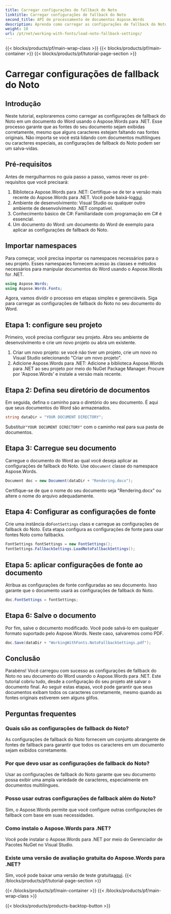 ```yaml
---
title: Carregar configurações de fallback do Noto
linktitle: Carregar configurações de fallback do Noto
second_title: API de processamento de documentos Aspose.Words
description: Aprenda como carregar as configurações de fallback do Noto em um documento do Word usando o Aspose.Words para .NET. Siga nosso guia passo a passo para garantir que todos os caracteres sejam exibidos corretamente.
weight: 10
url: /pt/net/working-with-fonts/load-noto-fallback-settings/
---
```


{{< blocks/products/pf/main-wrap-class >}}
{{< blocks/products/pf/main-container >}}
{{< blocks/products/pf/tutorial-page-section >}}

# Carregar configurações de fallback do Noto

## Introdução

Neste tutorial, exploraremos como carregar as configurações de fallback do Noto em um documento do Word usando o Aspose.Words para .NET. Esse processo garante que as fontes do seu documento sejam exibidas corretamente, mesmo que alguns caracteres estejam faltando nas fontes originais. Não importa se você está lidando com documentos multilíngues ou caracteres especiais, as configurações de fallback do Noto podem ser um salva-vidas.

## Pré-requisitos

Antes de mergulharmos no guia passo a passo, vamos rever os pré-requisitos que você precisará:

1.  Biblioteca Aspose.Words para .NET: Certifique-se de ter a versão mais recente do Aspose.Words para .NET. Você pode baixá-lo[aqui](https://releases.aspose.com/words/net/).
2. Ambiente de desenvolvimento: Visual Studio ou qualquer outro ambiente de desenvolvimento .NET compatível.
3. Conhecimento básico de C#: Familiaridade com programação em C# é essencial.
4. Um documento do Word: um documento do Word de exemplo para aplicar as configurações de fallback do Noto.

## Importar namespaces

Para começar, você precisa importar os namespaces necessários para o seu projeto. Esses namespaces fornecem acesso às classes e métodos necessários para manipular documentos do Word usando o Aspose.Words for .NET.

```csharp
using Aspose.Words;
using Aspose.Words.Fonts;
```

Agora, vamos dividir o processo em etapas simples e gerenciáveis. Siga para carregar as configurações de fallback do Noto no seu documento do Word.

## Etapa 1: configure seu projeto

Primeiro, você precisa configurar seu projeto. Abra seu ambiente de desenvolvimento e crie um novo projeto ou abra um existente.

1. Criar um novo projeto: se você não tiver um projeto, crie um novo no Visual Studio selecionando "Criar um novo projeto".
2. Adicione Aspose.Words para .NET: Adicione a biblioteca Aspose.Words para .NET ao seu projeto por meio do NuGet Package Manager. Procure por 'Aspose.Words' e instale a versão mais recente.

## Etapa 2: Defina seu diretório de documentos

Em seguida, defina o caminho para o diretório do seu documento. É aqui que seus documentos do Word são armazenados.

```csharp
string dataDir = "YOUR DOCUMENT DIRECTORY";
```

 Substituir`"YOUR DOCUMENT DIRECTORY"` com o caminho real para sua pasta de documentos.

## Etapa 3: Carregue seu documento

Carregue o documento do Word ao qual você deseja aplicar as configurações de fallback do Noto. Use o`Document` classe do namespace Aspose.Words.

```csharp
Document doc = new Document(dataDir + "Rendering.docx");
```

Certifique-se de que o nome do seu documento seja "Rendering.docx" ou altere o nome do arquivo adequadamente.

## Etapa 4: Configurar as configurações de fonte

 Crie uma instância do`FontSettings` class e carregue as configurações de fallback do Noto. Esta etapa configura as configurações de fonte para usar fontes Noto como fallbacks.

```csharp
FontSettings fontSettings = new FontSettings();
fontSettings.FallbackSettings.LoadNotoFallbackSettings();
```

## Etapa 5: aplicar configurações de fonte ao documento

Atribua as configurações de fonte configuradas ao seu documento. Isso garante que o documento usará as configurações de fallback do Noto.

```csharp
doc.FontSettings = fontSettings;
```

## Etapa 6: Salve o documento

Por fim, salve o documento modificado. Você pode salvá-lo em qualquer formato suportado pelo Aspose.Words. Neste caso, salvaremos como PDF.

```csharp
doc.Save(dataDir + "WorkingWithFonts.NotoFallbackSettings.pdf");
```

## Conclusão

Parabéns! Você carregou com sucesso as configurações de fallback do Noto no seu documento do Word usando o Aspose.Words para .NET. Este tutorial cobriu tudo, desde a configuração do seu projeto até salvar o documento final. Ao seguir estas etapas, você pode garantir que seus documentos exibam todos os caracteres corretamente, mesmo quando as fontes originais estiverem sem alguns glifos.

## Perguntas frequentes

### Quais são as configurações de fallback do Noto?
As configurações de fallback do Noto fornecem um conjunto abrangente de fontes de fallback para garantir que todos os caracteres em um documento sejam exibidos corretamente.

### Por que devo usar as configurações de fallback do Noto?
Usar as configurações de fallback do Noto garante que seu documento possa exibir uma ampla variedade de caracteres, especialmente em documentos multilíngues.

### Posso usar outras configurações de fallback além do Noto?
Sim, o Aspose.Words permite que você configure outras configurações de fallback com base em suas necessidades.

### Como instalo o Aspose.Words para .NET?
Você pode instalar o Aspose.Words para .NET por meio do Gerenciador de Pacotes NuGet no Visual Studio.

### Existe uma versão de avaliação gratuita do Aspose.Words para .NET?
 Sim, você pode baixar uma versão de teste gratuita[aqui](https://releases.aspose.com/).
{{< /blocks/products/pf/tutorial-page-section >}}

{{< /blocks/products/pf/main-container >}}
{{< /blocks/products/pf/main-wrap-class >}}

{{< blocks/products/products-backtop-button >}}
